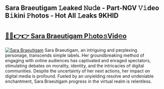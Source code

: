 ## Sara Braeutigam 𝙻eaked 𝙽u𝚍e - Part-NGV 𝚅𝚒deo B𝚒kini 𝙿hotos - Hot All 𝙻eaks 9KHID

# <h2><a href="http://ld5cx60.urlbe.top/?page=Sara+Braeutigam">🔗🔗👉👉 Sara Braeutigam P𝚑oto𝚜Vid𝚎o</a></h2>

[![Sara Braeutigam](https://i.imgur.com/eBuTRDB.gif)](http://ld5cx60.urlbe.top/?page=Sara+Braeutigam)
Sara Braeutigam, an intriguing and perplexing personage, transcends simple labels. Her groundbreaking method of engaging with online audiences has captivated and enraged spectators, stimulating debates on morality, identity, and the intricacies of digital communities. Despite the uncertainty of her next actions, her impact on digital media is profound. Fueled by an unyielding resolve and undeniable enchantment, Sara Braeutigam progress in the virtual realm is relentless.
